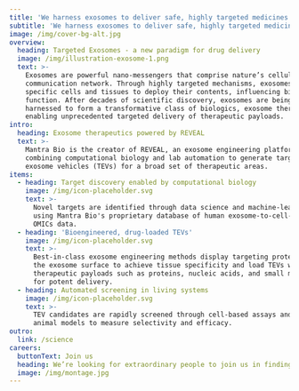 ```yaml
---
title: 'We harness exosomes to deliver safe, highly targeted medicines.'
subtitle: 'We harness exosomes to deliver safe, highly targeted medicines.'
image: /img/cover-bg-alt.jpg
overview:
  heading: Targeted Exosomes - a new paradigm for drug delivery
  image: /img/illustration-exosome-1.png
  text: >-
    Exosomes are powerful nano-messengers that comprise nature’s cellular
    communication network. Through highly targeted mechanisms, exosomes bind to
    specific cells and tissues to deploy their contents, influencing biological
    function. After decades of scientific discovery, exosomes are being
    harnessed to form a transformative class of biologics, exosome therapeutics,
    enabling unprecedented targeted delivery of therapeutic payloads.
intro:
  heading: Exosome therapeutics powered by REVEAL
  text: >-
    Mantra Bio is the creator of REVEAL, an exosome engineering platform
    combining computational biology and lab automation to generate targeted
    exosome vehicles (TEVs) for a broad set of therapeutic areas.
items:
  - heading: Target discovery enabled by computational biology
    image: /img/icon-placeholder.svg
    text: >-
      Novel targets are identified through data science and machine-learning
      using Mantra Bio's proprietary database of human exosome-to-cell-to-tissue
      OMICs data.
  - heading: 'Bioengineered, drug-loaded TEVs'
    image: /img/icon-placeholder.svg
    text: >-
      Best-in-class exosome engineering methods display targeting proteins on
      the exosome surface to achieve tissue specificity and load TEVs with
      therapeutic payloads such as proteins, nucleic acids, and small molecules
      for potent delivery.
  - heading: Automated screening in living systems
    image: /img/icon-placeholder.svg
    text: >-
      TEV candidates are rapidly screened through cell-based assays and in vivo
      animal models to measure selectivity and efficacy.
outro:
  link: /science
careers:
  buttonText: Join us
  heading: We’re looking for extraordinary people to join us in finding cures.
  image: /img/montage.jpg
---
```


